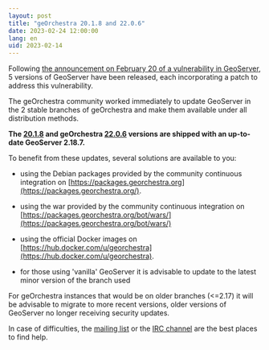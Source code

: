 ```yaml
---
layout: post
title: "geOrchestra 20.1.8 and 22.0.6"
date: 2023-02-24 12:00:00
lang: en
uid: 2023-02-14
---
```


Following [the announcement on February 20 of a vulnerability in GeoServer](https://geoserver.org/vulnerability/2023/02/20/ogc-filter-injection.html), 5 versions of GeoServer have been released, each incorporating a patch to address this vulnerability.

The geOrchestra community worked immediately to update GeoServer in the 2 stable branches of geOrchestra and make them available under all distribution methods.


**The [20.1.8](https://github.com/georchestra/georchestra/releases/tag/20.1.8) and geOrchestra [22.0.6](https://github.com/georchestra/georchestra/releases/tag/22.0.6) versions are shipped with an up-to-date GeoServer 2.18.7.**

<!--more-->

To benefit from these updates, several solutions are available to you:

- using the Debian packages provided by the community continuous integration on [https://packages.georchestra.org](https://packages.georchestra.org/).

- using the war provided by the community continuous integration on [https://packages.georchestra.org/bot/wars/](https://packages.georchestra.org/bot/wars/)

- using the official Docker images on [https://hub.docker.com/u/georchestra](https://hub.docker.com/u/georchestra).

- for those using 'vanilla' GeoServer it is advisable to update to the latest minor version of the branch used


For geOrchestra instances that would be on older branches (<=2.17) it will be advisable to migrate to more recent versions, older versions of GeoServer no longer receiving security updates.

In case of difficulties, the [mailing list](https://groups.google.com/group/georchestra?hl=fr) or the [IRC channel](https://kiwiirc.com/client/irc.libera.chat/georchestra) are the best places to find help.

